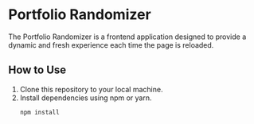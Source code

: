 # Portfolio Randomizer

The Portfolio Randomizer is a frontend application designed to provide a dynamic and fresh experience each time the page is reloaded.

## How to Use

1. Clone this repository to your local machine.
2. Install dependencies using npm or yarn.
   ```bash
   npm install
```
